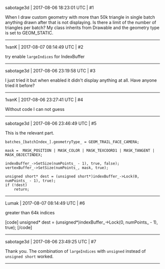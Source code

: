 sabotage3d | 2017-08-06 18:23:01 UTC | #1

When I draw custom geometry with more than 50k triangle in single batch anything drawn after that is not displaying. Is there a limit of the number of triangles per batch? My class inherits from Drawable and the geometry type is set to GEOM_STATIC.

-------------------------

1vanK | 2017-08-07 08:14:49 UTC | #2

try enable `largeIndices` for IndexBuffer

-------------------------

sabotage3d | 2017-08-06 23:19:58 UTC | #3

I just tried it but when enabled it didn't display anything at all. Have anyone tried it before?

-------------------------

1vanK | 2017-08-06 23:27:41 UTC | #4

Without code I can not guess

-------------------------

sabotage3d | 2017-08-06 23:46:49 UTC | #5

This is the relevant part.
	
    batches_[batchIndex_].geometryType_ = GEOM_TRAIL_FACE_CAMERA;

    mask =  MASK_POSITION | MASK_COLOR | MASK_TEXCOORD1 | MASK_TANGENT | MASK_OBJECTINDEX;

    indexBuffer_->SetSize(numPoints_ - 1), true, false);
    vertexBuffer_->SetSize(numPoints_, mask, true);

    unsigned short* dest = (unsigned short*)indexBuffer_->Lock(0, numPoints_ - 1), true);
    if (!dest)
        return;

-------------------------

Lumak | 2017-08-07 08:14:49 UTC | #6

greater than 64k indices

[code]
unsigned* dest = (unsigned*)indexBuffer_->Lock(0, numPoints_ - 1), true);
[/code]

-------------------------

sabotage3d | 2017-08-06 23:49:25 UTC | #7

Thank you. The combination of `largeIndices` with `unsigned` instead of `unsigned short` worked.

-------------------------

